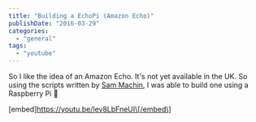 ```yaml
---
title: "Building a EchoPi (Amazon Echo)"
publishDate: "2016-03-29"
categories: 
  - "general"
tags: 
  - "youtube"
---
```


So I like the idea of an Amazon Echo. It's not yet available in the UK. So using the scripts written by [Sam Machin](http://sammachin.com/), I was able to build one using a Raspberry Pi 🙂

\[embed\]https://youtu.be/lev8LbFneUI\[/embed\]

